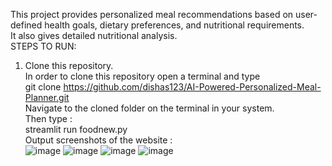 This project provides personalized meal recommendations based on user-defined health goals,
dietary preferences, and nutritional requirements. <br>
It also gives detailed nutritional analysis. <br>
STEPS TO RUN: <br>
1. Clone this repository. <br>
In order to clone this repository open a terminal and type <br>
git clone https://github.com/dishas123/AI-Powered-Personalized-Meal-Planner.git <br>
Navigate to the cloned folder on the terminal in your system.  <br>
Then type :  <br>
streamlit run foodnew.py  <br>
Output screenshots of the website : <br>
![image](https://github.com/user-attachments/assets/90a436a0-16cd-4e47-8637-2472834570b1)
![image](https://github.com/user-attachments/assets/90ae44ff-382c-4a87-9976-efb61daf1de7)
![image](https://github.com/user-attachments/assets/8454e8e0-111e-4309-90b7-bd3ecc7308ca)
![image](https://github.com/user-attachments/assets/d46def80-4a49-4818-a393-35277e1177f2)
